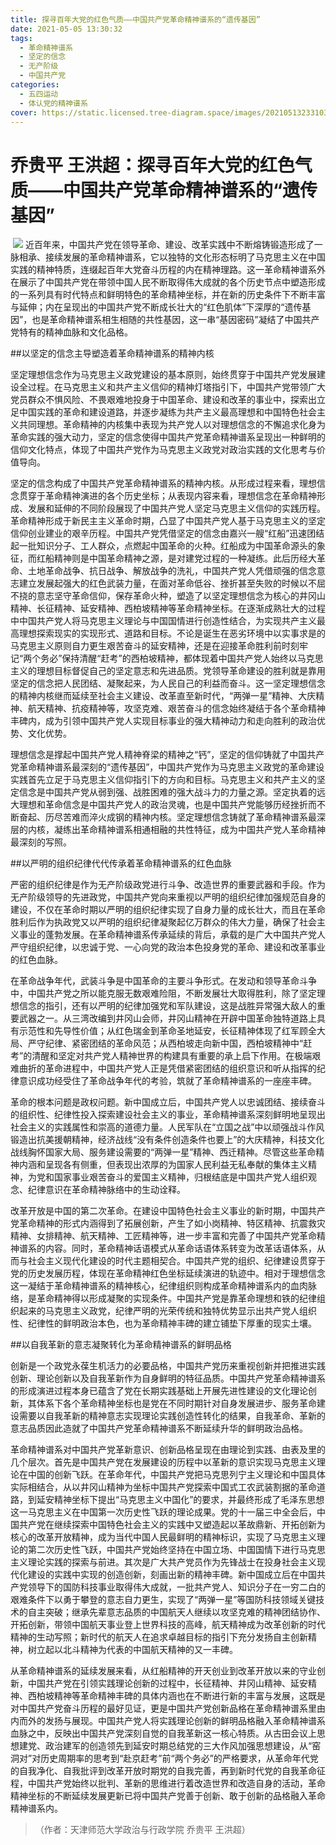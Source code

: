 ```yaml
---
title: 探寻百年大党的红色气质——中国共产党革命精神谱系的“遗传基因”
date: 2021-05-05 13:30:32
tags:
  - 革命精神谱系
  - 坚定的信念
  - 无产阶级
  - 中国共产党
categories:
  - 五四运动
  - 体认党的精神谱系
cover: https://static.licensed.tree-diagram.space/images/20210513233103.jpg
---
```


# 乔贵平 王洪超：探寻百年大党的红色气质——中国共产党革命精神谱系的“遗传基因”

​ ![](探寻百年大党的红色气质——中国共产党革命精神谱系的“遗传基因”.jpg)
近百年来，中国共产党在领导革命、建设、改革实践中不断熔铸锻造形成了一脉相承、接续发展的革命精神谱系，它以独特的文化形态标明了马克思主义在中国实践的精神特质，连缀起百年大党奋斗历程的内在精神理路。这一革命精神谱系外在展示了中国共产党在带领中国人民不断取得伟大成就的各个历史节点中塑造形成的一系列具有时代特点和鲜明特色的革命精神坐标，并在新的历史条件下不断丰富与延伸；内在呈现出的中国共产党不断成长壮大的“红色肌体”下深厚的“遗传基因”，也是革命精神谱系相生相随的共性基因，这一串“基因密码”凝结了中国共产党特有的精神血脉和文化品格。

##以坚定的信念主导塑造着革命精神谱系的精神内核

坚定理想信念作为马克思主义政党建设的基本原则，始终贯穿于中国共产党发展建设全过程。在马克思主义和共产主义信仰的精神灯塔指引下，中国共产党带领广大党员群众不惧风险、不畏艰难地投身于中国革命、建设和改革的事业中，探索出立足中国实践的革命和建设道路，并逐步凝练为共产主义最高理想和中国特色社会主义共同理想。革命精神的内核集中表现为共产党人以对理想信念的不懈追求化身为革命实践的强大动力，坚定的信念使得中国共产党革命精神谱系呈现出一种鲜明的信仰文化特点，体现了中国共产党作为马克思主义政党对政治实践的文化思考与价值导向。

坚定的信念构成了中国共产党革命精神谱系的精神内核。从形成过程来看，理想信念贯穿于革命精神演进的各个历史坐标；从表现内容来看，理想信念在革命精神形成、发展和延伸的不同阶段展现了中国共产党人坚定马克思主义信仰的实践历程。革命精神形成于新民主主义革命时期，凸显了中国共产党人基于马克思主义的坚定信仰创业建业的艰辛历程。中国共产党凭借坚定的信念由嘉兴一艘“红船”迅速团结起一批知识分子、工人群众，点燃起中国革命的火种。红船成为中国革命源头的象征，而红船精神则是中国革命精神之源，是对建党过程的一种凝练。此后历经大革命、土地革命战争、抗日战争、解放战争的洗礼，中国共产党人凭借顽强的信念意志建立发展起强大的红色武装力量，在面对革命低谷、挫折甚至失败的时候以不屈不挠的意志坚守革命信仰，保存革命火种，塑造了以坚定理想信念为核心的井冈山精神、长征精神、延安精神、西柏坡精神等革命精神坐标。在逐渐成熟壮大的过程中中国共产党人将马克思主义理论与中国国情进行创造性结合，为实现共产主义最高理想探索现实的实现形式、道路和目标。不论是诞生在恶劣环境中以实事求是的马克思主义原则自力更生艰苦奋斗的延安精神，还是在迎接革命胜利前时刻牢记“两个务必”保持清醒“赶考”的西柏坡精神，都体现着中国共产党人始终以马克思主义的理想目标督促自己的坚定意志和先进品质。党领导革命建设的胜利就是靠用坚定的信念把人民团结、凝聚起来，为人民自己的利益而奋斗。这一坚定理想信念的精神内核继而延续至社会主义建设、改革直至新时代，“两弹一星”精神、大庆精神、航天精神、抗疫精神等，攻坚克难、艰苦奋斗的信念始终凝结于各个革命精神丰碑内，成为引领中国共产党人实现目标事业的强大精神动力和走向胜利的政治优势、文化优势。

理想信念是撑起中国共产党人精神脊梁的精神之“钙”，坚定的信仰铸就了中国共产党革命精神谱系最深刻的“遗传基因”，中国共产党作为马克思主义政党的革命建设实践首先立足于马克思主义信仰指引下的方向和目标。马克思主义和共产主义的坚定信念是中国共产党从弱到强、战胜困难的强大战斗力的力量之源。坚定执着的远大理想和革命信念是中国共产党人的政治灵魂，也是中国共产党能够历经挫折而不断奋起、历尽苦难而淬火成钢的精神内核。坚定理想信念铸就了革命精神谱系最深层的内核，凝练出革命精神谱系相通相融的共性特征，成为中国共产党人革命精神最深刻的写照。

##以严明的组织纪律代代传承着革命精神谱系的红色血脉

严密的组织纪律是作为无产阶级政党进行斗争、改造世界的重要武器和手段。作为无产阶级领导的先进政党，中国共产党向来重视以严明的组织纪律加强规范自身的建设，不仅在革命时期以严明的组织纪律实现了自身力量的成长壮大，而且在革命胜利后作为执政党又以严明的组织纪律凝聚起亿万群众的伟大力量，确保了社会主义事业的蓬勃发展。在革命精神谱系传承延续的背后，承载的是广大中国共产党人严守组织纪律，以忠诚于党、一心向党的政治本色投身党的革命、建设和改革事业的红色血脉。

在革命战争年代，武装斗争是中国革命的主要斗争形式。在发动和领导革命斗争中，中国共产党之所以能克服无数艰难险阻，不断发展壮大取得胜利，除了坚定理想信念的指引，还有以严明的纪律加强党和军队建设，这是战胜异常强大敌人的重要武器之一。从三湾改编到井冈山会师，井冈山精神在开辟中国革命独特道路上具有示范性和先导性价值；从红色瑞金到革命圣地延安，长征精神体现了红军顾全大局、严守纪律、紧密团结的革命风范；从西柏坡走向新中国，西柏坡精神中“赶考”的清醒和坚定对共产党人精神世界的构建具有重要的承上启下作用。在极端艰难曲折的革命进程中，中国共产党人正是凭借紧密团结的组织意识和听从指挥的纪律意识成功经受住了革命战争年代的考验，筑就了革命精神谱系的一座座丰碑。

革命的根本问题是政权问题。新中国成立后，中国共产党人以忠诚团结、接续奋斗的组织性、纪律性投入探索建设社会主义的事业，革命精神谱系深刻鲜明地呈现出社会主义的实践属性和崇高的道德力量。人民军队在“立国之战”中以顽强战斗作风锻造出抗美援朝精神，经济战线“没有条件创造条件也要上”的大庆精神，科技文化战线胸怀国家大局、服务建设需要的“两弹一星”精神、西迁精神。尽管这些革命精神内涵和呈现各有侧重，但表现出浓厚的为国家人民利益无私奉献的集体主义精神，为党和国家事业艰苦奋斗的爱国主义精神，归根结底是中国共产党人组织观念、纪律意识在革命精神脉络中的生动诠释。

改革开放是中国的第二次革命。在建设中国特色社会主义事业的新时期，中国共产党革命精神的形式内涵得到了拓展创新，产生了如小岗精神、特区精神、抗震救灾精神、女排精神、航天精神、工匠精神等，进一步丰富和完善了中国共产党革命精神谱系的内容。同时，革命精神话语模式从革命话语体系转变为改革话语体系，从而与社会主义现代化建设的时代主题相契合。中国共产党的组织、纪律建设贯穿于党的历史发展历程，体现在革命精神红色坐标延续演进的轨迹中。相对于理想信念这一凝结于革命精神谱系的精神核心，纪律组织则构成革命精神谱系内的血肉脉络，是革命精神得以形成凝聚的实现条件。中国共产党是靠革命理想和铁的纪律组织起来的马克思主义政党，纪律严明的光荣传统和独特优势显示出共产党人组织性、纪律性的鲜明政治本色，也为革命精神丰碑的建立铺垫下厚重的现实土壤。

##以自我革新的意志凝聚转化为革命精神谱系的鲜明品格

创新是一个政党永葆生机活力的必要品格，中国共产党历来重视创新并把推进实践创新、理论创新以及自我革新作为自身鲜明的特征品质。中国共产党革命精神谱系的形成演进过程本身已蕴含了党在长期实践基础上开展先进性建设的文化理论创新，其体系下各个革命精神坐标也是党在不同时期针对自身发展进步、服务革命建设需要以自我革新的精神意志实现理论实践创造性转化的结果，自我革命、革新的意志品质因此造就了中国共产党革命精神谱系不断延续升华的鲜明政治品格。

革命精神谱系对中国共产党革新意识、创新品格呈现在由理论到实践、由表及里的几个层次。首先是中国共产党在发展建设的历程中以革新的意识实现马克思主义理论在中国的创新飞跃。在革命年代，中国共产党把马克思列宁主义理论和中国具体实际相结合，从以井冈山精神为坐标中国共产党探索中国式工农武装割据的革命道路，到延安精神坐标下提出“马克思主义中国化”的要求，并最终形成了毛泽东思想这一马克思主义在中国第一次历史性飞跃的理论成果。党的十一届三中全会后，中国共产党在继续探索中国特色社会主义的实践中又塑造起以革故鼎新、开拓创新为核心的改革开放精神，成为当代中国人民最鲜明的精神标识，实现了马克思主义理论的第二次历史性飞跃，中国共产党始终坚持在中国立场、中国国情下进行马克思主义理论实践的探索与前进。其次是广大共产党员作为先锋战士在投身社会主义现代化建设的实践中实现的创造创新，刻画出新的精神丰碑。新中国成立后在中国共产党领导下的国防科技事业取得伟大成就，一批共产党人、知识分子在一穷二白的艰难条件下以勇于攀登的意志自力更生，实现了“两弹一星”等国防科技领域关键技术的自主突破；继承先辈意志品质的中国航天人继续以攻坚克难的精神团结协作、开拓创新，带领中国航天事业登上世界科技的高峰，航天精神成为改革创新的时代精神的生动写照；新时代的航天人在追求卓越目标的指引下充分发扬自主创新精神，树立起以北斗精神为代表的中国航天精神的又一丰碑。

从革命精神谱系的延续发展来看，从红船精神的开天创业到改革开放以来的守业创新，中国共产党在引领实践理论创新的过程中，长征精神、井冈山精神、延安精神、西柏坡精神等革命精神丰碑的具体内涵也在不断进行新的丰富与发展，这既是对中国共产党奋斗历程的最好见证，更是中国共产党创新品格在革命精神谱系里由内而外的发扬与展现。中国共产党人将实践理论创新的鲜明品格融入革命精神谱系血脉之中，反映出中国共产党深刻自觉的自我革新这一核心特质。从古田会议上思想建党、政治建军的创造领先到延安时期总结党的三大作风加强思想建设，从“窑洞对”对历史周期率的思考到“赴京赶考”前“两个务必”的严格要求，从革命年代党的自我净化、自我批评到改革开放时期党的自我完善，再到新时代党的自我革命征程，中国共产党始终以批判、革新的思维进行着改造世界和改造自身的活动，革命精神坐标的不断延续发展更新已将中国共产党善于创新、敢于创新的品格融入革命精神谱系内。

> （作者：天津师范大学政治与行政学院 乔贵平 王洪超）

